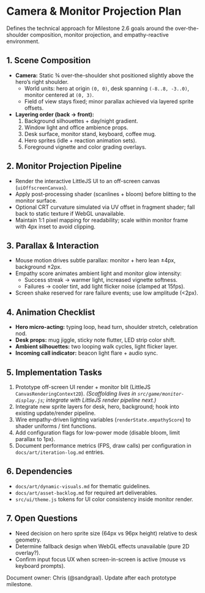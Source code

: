 # Camera & Monitor Projection Plan

Defines the technical approach for Milestone 2.6 goals around the over-the-shoulder composition, monitor projection, and empathy-reactive environment.

## 1. Scene Composition
- **Camera:** Static ¾ over-the-shoulder shot positioned slightly above the hero’s right shoulder.
  - World units: hero at origin `(0, 0)`, desk spanning `(-8..8, -3..0)`, monitor centered at `(0, 3)`.
  - Field of view stays fixed; minor parallax achieved via layered sprite offsets.
- **Layering order (back → front):**
  1. Background silhouettes + day/night gradient.
  2. Window light and office ambience props.
  3. Desk surface, monitor stand, keyboard, coffee mug.
  4. Hero sprites (idle + reaction animation sets).
  5. Foreground vignette and color grading overlays.

## 2. Monitor Projection Pipeline
- Render the interactive LittleJS UI to an off-screen canvas (`uiOffscreenCanvas`).
- Apply post-processing shader (scanlines + bloom) before blitting to the monitor surface.
- Optional CRT curvature simulated via UV offset in fragment shader; fall back to static texture if WebGL unavailable.
- Maintain 1:1 pixel mapping for readability; scale within monitor frame with 4px inset to avoid clipping.

## 3. Parallax & Interaction
- Mouse motion drives subtle parallax: monitor + hero lean ±4px, background ±2px.
- Empathy score animates ambient light and monitor glow intensity:
  - Success streak → warmer light, increased vignette softness.
  - Failures → cooler tint, add light flicker noise (clamped at 15fps).
- Screen shake reserved for rare failure events; use low amplitude (<2px).

## 4. Animation Checklist
- **Hero micro-acting:** typing loop, head turn, shoulder stretch, celebration nod.
- **Desk props:** mug jiggle, sticky note flutter, LED strip color shift.
- **Ambient silhouettes:** two looping walk cycles, light flicker layer.
- **Incoming call indicator:** beacon light flare + audio sync.

## 5. Implementation Tasks
1. Prototype off-screen UI render + monitor blit (LittleJS `CanvasRenderingContext2D`). *(Scaffolding lives in `src/game/monitor-display.js`; integrate with LittleJS render pipeline next.)*
2. Integrate new sprite layers for desk, hero, background; hook into existing update/render pipeline.
3. Wire empathy-driven lighting variables (`renderState.empathyScore`) to shader uniforms / tint functions.
4. Add configuration flags for low-power mode (disable bloom, limit parallax to 1px).
5. Document performance metrics (FPS, draw calls) per configuration in `docs/art/iteration-log.md` entries.

## 6. Dependencies
- `docs/art/dynamic-visuals.md` for thematic guidelines.
- `docs/art/asset-backlog.md` for required art deliverables.
- `src/ui/theme.js` tokens for UI color consistency inside monitor render.

## 7. Open Questions
- Need decision on hero sprite size (64px vs 96px height) relative to desk geometry.
- Determine fallback design when WebGL effects unavailable (pure 2D overlay?).
- Confirm input focus UX when screen-in-screen is active (mouse vs keyboard prompts).

Document owner: Chris (@sandgraal). Update after each prototype milestone.
